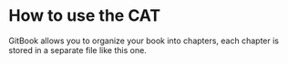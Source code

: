 # How to use the CAT

GitBook allows you to organize your book into chapters, each chapter is stored in a separate file like this one.


